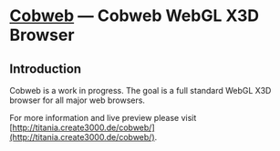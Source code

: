 [Cobweb](http://titania.create3000.de/cobweb/) — Cobweb WebGL X3D Browser
==================================================

Introduction
--------------------------------------

Cobweb is a work in progress. The goal is a full standard WebGL X3D browser for all major web browsers.

For more information and live preview please visit [http://titania.create3000.de/cobweb/](http://titania.create3000.de/cobweb/).
